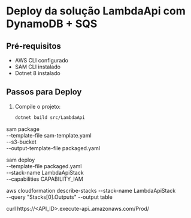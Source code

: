 # Deploy da solução LambdaApi com DynamoDB + SQS

## Pré-requisitos
- AWS CLI configurado
- SAM CLI instalado
- Dotnet 8 instalado

## Passos para Deploy

1. Compile o projeto:
   ```bash
   dotnet build src/LambdaApi

sam package \
  --template-file sam-template.yaml \
  --s3-bucket <seu-bucket-deploy> \
  --output-template-file packaged.yaml

sam deploy \
  --template-file packaged.yaml \
  --stack-name LambdaApiStack \
  --capabilities CAPABILITY_IAM

aws cloudformation describe-stacks --stack-name LambdaApiStack \
  --query "Stacks[0].Outputs" --output table

curl https://<API_ID>.execute-api.<region>.amazonaws.com/Prod/
